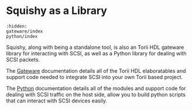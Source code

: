 # Squishy as a Library

```{toctree}
:hidden:
gateware/index
python/index

```

Squishy, along with being a standalone tool, is also an Torii HDL gateware library for interacting with SCSI, as well as a Python library for dealing with SCSI packets.

The [Gateware](./gateware/index.md) documentation details all of the Torii HDL elaboratables and support code needed to integrate SCSI into your own Torii based project.

The [Python](./python/index.md) documentation details all of the modules and support code for dealing with SCSI traffic on the host side, allow you to build python scripts that can interact with SCSI devices easily.
